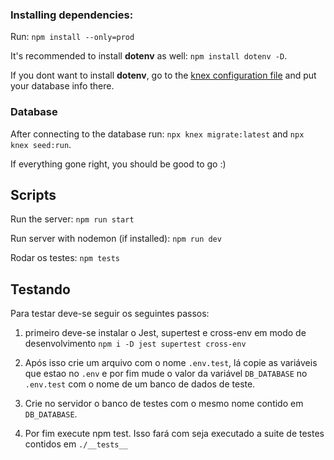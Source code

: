 ### Installing dependencies:

Run: `npm install --only=prod`

It's recommended to install **dotenv** as well: `npm install dotenv -D`.<br/>

If you dont want to install **dotenv**, go to the [knex configuration file](https://github.com/Matheus73/ObraCerta/blob/main/back/knexfile.js) and put your database info there.

### Database 

After connecting to the database run: `npx knex migrate:latest` and `npx knex seed:run`.

If everything gone right, you should be good to go :)

## Scripts

Run the server: `npm run start`

Run server with nodemon (if installed): `npm run dev`

Rodar os testes: `npm tests`


## Testando
Para testar deve-se seguir os seguintes passos:
1. primeiro deve-se instalar o Jest, supertest e cross-env em modo de desenvolvimento `npm i -D jest supertest cross-env`

2. Após isso crie um arquivo com o nome `.env.test`, lá copie as variáveis que estao no `.env` e por fim mude o valor da  variável `DB_DATABASE` no `.env.test` com o nome de um banco de dados de teste.

3. Crie no servidor o banco de testes com o mesmo nome contido em `DB_DATABASE`.

4. Por fim execute npm test. Isso fará com seja executado a suite de testes contidos em `./__tests__`

